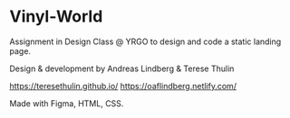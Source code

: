 # Vinyl-World
Assignment in Design Class @ YRGO to design and code a static landing page.

Design & development by Andreas Lindberg & Terese Thulin

https://teresethulin.github.io/
https://oaflindberg.netlify.com/

Made with Figma, HTML, CSS.
